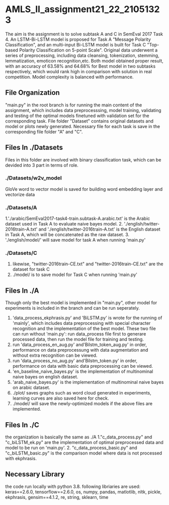 # AMLS_II_assignment21_22_21051323

The aim is the assignment is to solve subtask A and C in SemEval 2017 Task 4. An LSTM-Bi-LSTM model is proposed for Task A "Message Polarity Classification", and an multi-input Bi-LSTM model is built for Task C "Top-based Polarity Classification on 5-point Scale". Original data underwent a series of preprocessing, including data cleansing, tokenization, stemming, lemmatization, emoticon recognition,etc. Both model obtained proper result, with an accuracy of 63.58% and 64.68% for Best model in two subtasks respectively, which would rank high in comparison with solution in real competition. Model complexity is balanced with performance.

## File Organization
 "main.py" in the root branch is for running the main content of the assignment, which includes data preprocesssing, model training, validating and testing of the optimal models finetuned with validation set for the corresponding task. File folder "Dataset" contains original datasets and model or plots newly generated. Necessary 
 file for each task is save in the corresponding file folder "A" and "C".
  
 ## Files In ./Datasets
 Files in this folder are involved with binary classification task, which can be devided into 3 part in terms of role. 
 ### ./Datasets/w2v_model
 GloVe word to vector model is saved for building word embedding layer and vectorize data
 ### ./Datasets/A
 
 1.'./arabic/SemEval2017-task4-train.subtask-A.arabic.txt' is the Arabic dataset used in Task A to evaluate naive bayes model.
 2. './english/twitter-2016train-A.txt' and './english/twitter-2016train-A.txt' is the English dataset in Task A, which will be concatenated as the raw dataset.
 3. './english/model/' will save model for task A when running 'main.py'
 ### ./Datasets/C
 
 1. likewise, "twitter-2016train-CE.txt" and "twitter-2016train-CE.txt" are the dataset for task C
 2. ./model/ is to save model for Task C when running 'main.py'
 
  ## Files In ./A
 Though only the best model is implemented in "main.py", other model for experiments is included in the branch and can be run seperately.
 1. 'data_process_ekphrasis.py' and 'BiLSTM.py' is wrote for the running of 'mainly', which includes data preprocessing with special character recognition and the implementation of the best model. These two file can run without 'main.py': run data_process file first to generare processed data, then run the model file for training and testing.
 2. run 'data_process_en_aug.py' and'Bilstm_token_aug.py' in order, performance on data preprocessung with data augmentation and without extra recognition can be viewed.
 3. run 'data_process_no_aug.py' and'Bilstm_token.py' in order, performance on data with basic data preprocessing can be viewed.
 4. 'en_baseline_naive_bayes.py' is the implementation of multinominal naive bayes on english dataset.
 5. 'arab_naive_bayes.py' is the implementation of multinominal naive bayes on arabic dataset.
 6. ./plot/ saves graphs such as word cloud generated in experiments, learning curves are also saved here for check.
 7.  ./model/ will save the newly-optimized models if the above files are implemented.

 ##  Files In ./C
 the organization is basically the same as ./A
 1."c_data_process.py" and "c_biLSTM_ek.py" are the implementation of optimal preprocessed data and model to be run on 'main.py'.
 2. "c_data_process_basic.py" and "c_biLSTM_basic.py" is the comparison model where data is not processed with ekphrasis.

 
 ## Necessary Library
 the code run locally with python 3.8. following libriaries are used:
 keras==2.6.0, tensorflow==2.6.0, os, numpy, pandas, matlotlib, nltk, pickle, ekphrasis, gensim==4.1.2, re, string, sklearn, time
